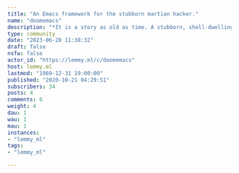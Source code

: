 ```yaml
---
title: "An Emacs framework for the stubborn martian hacker." 
name: "doomemacs"
description: "*It is a story as old as time. A stubborn, shell-dwelling, and melodramatic vimmer—envious of the features of modern text editors—spirals into despair before he succumbs to the dark side. This is his config.*This is a community for discussing Doom Emacs; an Emacs Framework for stubborn martian hackers.[Github](https://github.com/hlissner/doom-emacs)[Discord](https://discord.gg/qvGgnVx)[Reddit](https://www.reddit.com/r/DoomEmacs/)"
type: community
date: "2023-06-20 11:38:32"
draft: false
nsfw: false
actor_id: "https://lemmy.ml/c/doomemacs"
host: lemmy.ml
lastmod: "1969-12-31 19:00:00"
published: "2020-10-21 04:29:51"
subscribers: 34
posts: 4
comments: 6
weight: 4
dau: 1
wau: 1
mau: 1
instances:
- "lemmy_ml"
tags: 
- "lemmy_ml"

---
```

